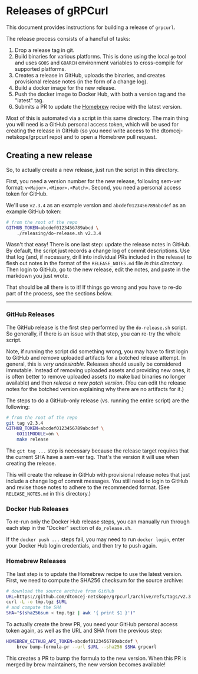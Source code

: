 # Releases of gRPCurl

This document provides instructions for building a release of `grpcurl`.

The release process consists of a handful of tasks:
1. Drop a release tag in git.
2. Build binaries for various platforms. This is done using the local `go` tool and uses `GOOS` and `GOARCH` environment variables to cross-compile for supported platforms.
3. Creates a release in GitHub, uploads the binaries, and creates provisional release notes (in the form of a change log).
4. Build a docker image for the new release.
5. Push the docker image to Docker Hub, with both a version tag and the "latest" tag.
6. Submits a PR to update the [Homebrew](https://brew.sh/) recipe with the latest version.

Most of this is automated via a script in this same directory. The main thing you will need is a GitHub personal access token, which will be used for creating the release in GitHub (so you need write access to the dtomcej-netskope/grpcurl repo) and to open a Homebrew pull request.

## Creating a new release

So, to actually create a new release, just run the script in this directory.

First, you need a version number for the new release, following sem-ver format: `v<Major>.<Minor>.<Patch>`. Second, you need a personal access token for GitHub.

We'll use `v2.3.4` as an example version and `abcdef0123456789abcdef` as an example GitHub token:

```sh
# from the root of the repo
GITHUB_TOKEN=abcdef0123456789abcd \
    ./releasing/do-release.sh v2.3.4
```

Wasn't that easy! There is one last step: update the release notes in GitHub. By default, the script just records a change log of commit descriptions. Use that log (and, if necessary, drill into individual PRs included in the release) to flesh out notes in the format of the `RELEASE_NOTES.md` file _in this directory_. Then login to GitHub, go to the new release, edit the notes, and paste in the markdown you just wrote.

That should be all there is to it! If things go wrong and you have to re-do part of the process, see the sections below.

----

### GitHub Releases
The GitHub release is the first step performed by the `do-release.sh` script. So generally, if there is an issue with that step, you can re-try the whole script.

Note, if running the script did something wrong, you may have to first login to GitHub and remove uploaded artifacts for a botched release attempt. In general, this is _very undesirable_. Releases should usually be considered immutable. Instead of removing uploaded assets and providing new ones, it is often better to remove uploaded assets (to make bad binaries no longer available) and then _release a new patch version_. (You can edit the release notes for the botched version explaining why there are no artifacts for it.)

The steps to do a GitHub-only release (vs. running the entire script) are the following:

```sh
# from the root of the repo
git tag v2.3.4
GITHUB_TOKEN=abcdef0123456789abcdef \
    GO111MODULE=on \
    make release
```

The `git tag ...` step is necessary because the release target requires that the current SHA have a sem-ver tag. That's the version it will use when creating the release.

This will create the release in GitHub with provisional release notes that just include a change log of commit messages. You still need to login to GitHub and revise those notes to adhere to the recommended format. (See `RELEASE_NOTES.md` in this directory.)

### Docker Hub Releases

To re-run only the Docker Hub release steps, you can manually run through each step in the "Docker" section of `do_release.sh`.

If the `docker push ...` steps fail, you may need to run `docker login`, enter your Docker Hub login credentials, and then try to push again.

### Homebrew Releases

The last step is to update the Homebrew recipe to use the latest version. First, we need to compute the SHA256 checksum for the source archive:

```sh
# download the source archive from GitHub
URL=https://github.com/dtomcej-netskope/grpcurl/archive/refs/tags/v2.3.4.tar.gz
curl -L -o tmp.tgz $URL
# and compute the SHA
SHA="$(sha256sum < tmp.tgz | awk '{ print $1 }')"
```

To actually create the brew PR, you need your GitHub personal access token again, as well as the URL and SHA from the previous step:

```sh
HOMEBREW_GITHUB_API_TOKEN=abcdef0123456789abcdef \
    brew bump-formula-pr --url $URL --sha256 $SHA grpcurl
```

This creates a PR to bump the formula to the new version. When this PR is merged by brew maintainers, the new version becomes available!
